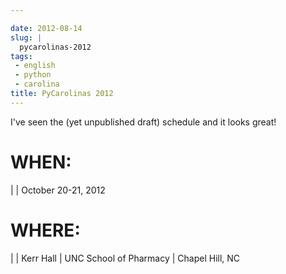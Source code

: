 ```yaml
---

date: 2012-08-14
slug: |
  pycarolinas-2012
tags:
 - english
 - python
 - carolina
title: PyCarolinas 2012
---
```


I've seen the (yet unpublished draft) schedule and it looks great!

# WHEN:

| 
| October 20-21, 2012

# WHERE:

| 
| Kerr Hall
| UNC School of Pharmacy
| Chapel Hill, NC
